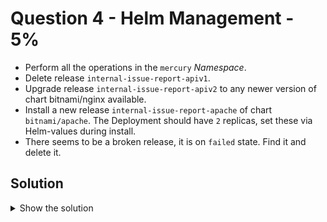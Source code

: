# Question 4 - Helm Management - 5%

- Perform all the operations in the `mercury` *Namespace*.
- Delete release `internal-issue-report-apiv1`.
- Upgrade release `internal-issue-report-apiv2` to any newer version of chart bitnami/nginx available.
- Install a new release `internal-issue-report-apache` of chart `bitnami/apache`. The Deployment should have `2` replicas, set these via Helm-values during install.
- There seems to be a broken release, it is on `failed` state. Find it and delete it.

## Solution

<details>
  <summary>Show the solution</summary>

### List Helm releases on mercury namespace

```shell
helm -n mercury ls
NAME                            NAMESPACE       REVISION        UPDATED                                 STATUS          CHART           APP VERSION
internal-issue-report-apiv1     mercury         1               2024-12-13 10:00:40.120005001 -0500 -05 deployed        nginx-18.2.4    1.27.2     
internal-issue-report-apiv2     mercury         1               2024-12-13 10:00:42.038539298 -0500 -05 deployed        nginx-18.2.5    1.27.2     
internal-issue-report-apiv3     mercury         1               2024-12-13 10:13:15.645517385 -0500 -05 failed          nginx-18.2.5    1.27.2
```

## Delete release internal-issue-report-apiv1

```shell
helm -n mercury delete internal-issue-report-apiv1
release "internal-issue-report-apiv1" uninstalled
```

## Upgrade the release internal-issue-report-apiv2

### List the repositories

```shell
helm repo list
NAME            URL                                              
metrics-server  https://kubernetes-sigs.github.io/metrics-server/
nginx-chart     https://thegodeveloper.github.io/gd-charts/      
ingress-nginx   https://kubernetes.github.io/ingress-nginx       
metallb         https://metallb.github.io/metallb                
bitnami         https://charts.bitnami.com/bitnami
```

### Search Nginx in the repos

The release `internal-issue-report-apiv2` is on version `18.2.5` and the latest release in the repo is `18.3.1`.

```shell
helm search repo bitnami/nginxNAME                                    CHART VERSION   APP VERSION     DESCRIPTION                                       
bitnami/nginx                           18.3.1          1.27.3          NGINX Open Source is a web server that can be a...
bitnami/nginx-ingress-controller        11.6.0          1.11.3          NGINX Ingress Controller is an Ingress controll...
bitnami/nginx-intel                     2.1.15          0.4.9           DEPRECATED NGINX Open Source for Intel is a lig...
```

### Upgrade the release internal-issue-report-apiv2 to the latest version

```shell
helm -n mercury upgrade internal-issue-report-apiv2 bitnami/nginx
Release "internal-issue-report-apiv2" has been upgraded. Happy Helming!
NAME: internal-issue-report-apiv2
LAST DEPLOYED: Fri Dec 13 10:26:26 2024
NAMESPACE: mercury
STATUS: deployed
REVISION: 2
TEST SUITE: None
NOTES:
CHART NAME: nginx
CHART VERSION: 18.3.1
APP VERSION: 1.27.3
...
```
### Check release

Check that release `internal-issue-report-apiv2` change from version `18.2.5` to `18.3.1`.

```shell
helm -n mercury ls
NAME                            NAMESPACE       REVISION        UPDATED                                 STATUS          CHART           APP VERSION
internal-issue-report-apiv2     mercury         2               2024-12-13 10:26:26.022928089 -0500 -05 deployed        nginx-18.3.1    1.27.3     
internal-issue-report-apiv3     mercury         1               2024-12-13 10:13:15.645517385 -0500 -05 failed          nginx-18.2.5    1.27.2
```

## Install the release internal-issue-report-apache

### Get the Helm chart values

```shell
helm show values bitnami/apache | grep replica
## @param replicaCount Number of replicas of the Apache deployment
replicaCount: 1
## @param autoscaling.minReplicas Minimum number of Apache replicas
## @param autoscaling.maxReplicas Maximum number of Apache replicas
```

```shell
helm -n mercury install internal-issue-report-apache bitnami/apache --set replicaCount=2
NAME: internal-issue-report-apache
LAST DEPLOYED: Fri Dec 13 10:35:41 2024
NAMESPACE: mercury
STATUS: deployed
REVISION: 1
TEST SUITE: None
NOTES:
CHART NAME: apache
CHART VERSION: 11.3.0
APP VERSION: 2.4.62
...
```

### Check the release

Validate if release `internal-issue-report-apache` is on `deployed` state.

```shell
helm -n mercury ls
NAME                            NAMESPACE       REVISION        UPDATED                                 STATUS          CHART           APP VERSION
internal-issue-report-apache    mercury         1               2024-12-13 10:35:41.416842758 -0500 -05 deployed        apache-11.3.0   2.4.62     
internal-issue-report-apiv2     mercury         2               2024-12-13 10:26:26.022928089 -0500 -05 deployed        nginx-18.3.1    1.27.3     
internal-issue-report-apiv3     mercury         1               2024-12-13 10:13:15.645517385 -0500 -05 failed          nginx-18.2.5    1.27.2
```

## Find a release on failed state and delete it

### List the releases

The release `internal-issue-report-apiv3` is on `failed` state.

```shell
helm -n mercury ls
NAME                            NAMESPACE       REVISION        UPDATED                                 STATUS          CHART           APP VERSION
internal-issue-report-apache    mercury         1               2024-12-13 10:35:41.416842758 -0500 -05 deployed        apache-11.3.0   2.4.62     
internal-issue-report-apiv2     mercury         2               2024-12-13 10:26:26.022928089 -0500 -05 deployed        nginx-18.3.1    1.27.3     
internal-issue-report-apiv3     mercury         1               2024-12-13 10:13:15.645517385 -0500 -05 failed          nginx-18.2.5    1.27.2
```

### Delete the release internal-issue-report-apiv3

```shell
helm -n mercury delete internal-issue-report-apiv3
release "internal-issue-report-apiv3" uninstalled
```

### Check the releases again

```shell
helm -n mercury ls
NAME                            NAMESPACE       REVISION        UPDATED                                 STATUS          CHART           APP VERSION
internal-issue-report-apache    mercury         1               2024-12-13 10:35:41.416842758 -0500 -05 deployed        apache-11.3.0   2.4.62     
internal-issue-report-apiv2     mercury         2               2024-12-13 10:26:26.022928089 -0500 -05 deployed        nginx-18.3.1    1.27.3
```

## Resources

- [Helm Cheat Sheet](https://helm.sh/docs/intro/cheatsheet/)

</details>